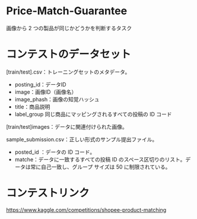 # Price-Match-Guarantee
画像から 2 つの製品が同じかどうかを判断するタスク

# コンテストのデータセット
[train/test].csv：トレーニングセットのメタデータ。
- posting_id：データID
- image：画像ID（画像名）
- image_phash：画像の知覚ハッシュ
- title：商品説明
- label_group 同じ商品にマッピングされるすべての投稿の ID コード

[train/test]images：データに関連付けられた画像。

sample_submission.csv：正しい形式のサンプル提出ファイル。 
- posted_id ：データの ID コード。 
- matche：データに一致するすべての投稿 ID のスペース区切りのリスト。データは常に自己一致し、グループ サイズは 50 に制限されている。
# コンテストリンク
https://www.kaggle.com/competitions/shopee-product-matching
